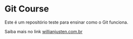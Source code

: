 # Git Course

Este é um repositório teste para ensinar como o Git funciona.

Saiba mais no link [willianjusten.com.br](http://willianjusten.com.br)
